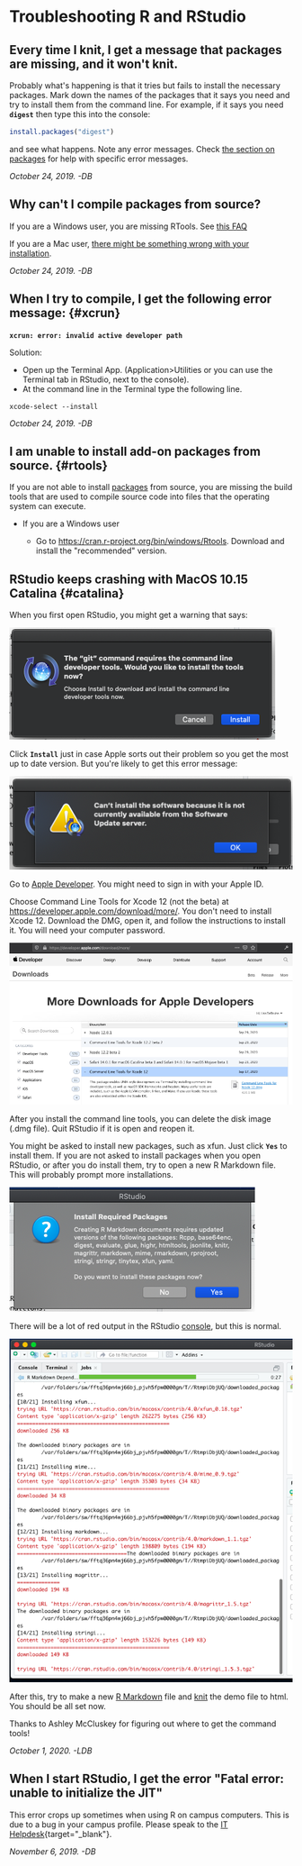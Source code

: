 # Troubleshooting R and RStudio

## Every time I knit, I get a message that packages are missing, and it won't knit.

Probably what's happening is that it tries but fails to install the necessary packages. Mark down the names of the packages that it says you need and try to install them from the command line. For example, if it says you need **`digest`** then type this into the console:


```r
install.packages("digest")
```

and see what happens. Note any error messages. Check [the section on packages](add-on-packages.html) for help with specific error messages.

*October 24, 2019. -DB*

## Why can't I compile packages from source?

If you are a Windows user, you are missing RTools. See [this FAQ](installing-r-and-rstudio.html#rtools)

If you are a Mac user, [there might be something wrong with your installation](#xcrun).

*October 24, 2019. -DB*

## When I try to compile, I get the following error message: {#xcrun}

**`xcrun: error: invalid active developer path`**

Solution:

* Open up the Terminal App. (Application>Utilities or you can use the Terminal tab in RStudio, next to the console).
* At the command line in the Terminal type the following line.

```
xcode-select --install
```

*October 24, 2019. -DB*

## I am unable to install add-on packages from source. {#rtools}

If you are not able to install <a class='glossary' target='_blank' title='A group of R functions.' href='https://psyteachr.github.io/glossary/p#package'>packages</a> from source, you are missing the build tools that are used to compile source code into files that the operating system can execute.

* If you are a Windows user

    - Go to <https://cran.r-project.org/bin/windows/Rtools>. Download and install the "recommended" version.

## RStudio keeps crashing with MacOS 10.15 Catalina {#catalina}

When you first open RStudio, you might get a warning that says:

![*The "git" command requires the command line developer tools. Would you like to install the tools now?*](images/mac01_ct.png)

Click **`Install`** just in case Apple sorts out their problem so you get the most up to date version. But you're likely to get this error message:

![*Can't install the software because it is not currently available from the Software Update server.*](images/mac02_no_ct.png)

Go to [Apple Developer](https://developer.apple.com/download/more/). You might need to sign in with your Apple ID.

Choose Command Line Tools for Xcode 12 (not the beta) at <https://developer.apple.com/download/more/>. You don't need to install Xcode 12. Download the DMG, open it, and follow the instructions to install it. You will need your computer password.

![*More Downloads for Apple Developers - install Command Line Tools for Xcode 12*](images/mac03_devtools.png)

After you install the command line tools, you can delete the disk image (.dmg file). Quit RStudio if it is open and reopen it. 

You might be asked to install new packages, such as xfun. Just click **`Yes`** to install them. If you are not asked to install packages when you open RStudio, or after you do install them, try to open a new R Markdown file. This will probably prompt more installations.

![*Install Required Packages*](images/mac04_rmd_install.png)

There will be a lot of red output in the RStudio <a class='glossary' target='_blank' title='The pane in RStudio where you can type in commands and view output messages.' href='https://psyteachr.github.io/glossary/c#console'>console</a>, but this is normal. 

![*Installing Packages*](images/mac05_installing.png)

After this, try to make a new <a class='glossary' target='_blank' title='The R-specific version of markdown: a way to specify formatting, such as headers, paragraphs, lists, bolding, and links, as well as code blocks and inline code.' href='https://psyteachr.github.io/glossary/r#r-markdown'>R Markdown</a> file and <a class='glossary' target='_blank' title='To create an HTML, PDF, or Word document from an R Markdown (Rmd) document' href='https://psyteachr.github.io/glossary/k#knit'>knit</a> the demo file to html. You should be all set now.

Thanks to Ashley McCluskey for figuring out where to get the command tools!

*October 1, 2020. -LDB*

## When I start RStudio, I get the error "Fatal error: unable to initialize the JIT"

This error crops up sometimes when using R on campus computers. This is due to a bug in your campus profile. Please speak to the [IT Helpdesk](https://www.gla.ac.uk/myglasgow/it/helpdesk/){target="_blank"}.

*November 6, 2019. -DB*
